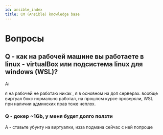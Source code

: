 ```yaml
---
id: ansible_index
title: CM (Ansible) knowledge base
---
```


# Вопросы

## Q - как на рабочей машине вы работаете в linux - virtualBox или подсистема linux для windows (WSL)?

A:

я на рабочей не работаю никак , я в основном на доп серверах. вообще виртуал бокс нормально работал, на прошлом
курсе проверяли, WSL при наличии админских прав тоже неплох.

### Q - докер ~1Gb, у меня будет долго ползти

A - ставьте убунту на виртуалки, изза подмана сейчас с ней попроще

